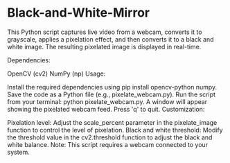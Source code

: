 # Black-and-White-Mirror

This Python script captures live video from a webcam, converts it to grayscale, applies a pixelation effect, and then converts it to a black and white image. The resulting pixelated image is displayed in real-time.

Dependencies:

OpenCV (cv2)
NumPy (np)
Usage:

Install the required dependencies using pip install opencv-python numpy.
Save the code as a Python file (e.g., pixelate_webcam.py).
Run the script from your terminal: python pixelate_webcam.py.
A window will appear showing the pixelated webcam feed. Press 'q' to quit.
Customization:

Pixelation level: Adjust the scale_percent parameter in the pixelate_image function to control the level of pixelation.
Black and white threshold: Modify the threshold value in the cv2.threshold function to adjust the black and white balance.
Note: This script requires a webcam connected to your system.
